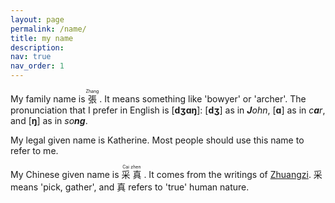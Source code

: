 ```yaml
---
layout: page
permalink: /name/
title: my name
description:
nav: true
nav_order: 1
---
```



My family name is <ruby><span lang="zh">張</span> <rt>Zhang</rt></ruby>&nbsp;. It means something like 'bowyer' or 'archer'. The pronunciation that I prefer in English is [<span style="font-weight: bolder;">dʒɑŋ</span>]: [<span style="font-weight: bolder;">dʒ</span>] as in _**J**ohn_, [<span style="font-weight: bolder;">ɑ</span>] as in _c**a**r_, and [<span style="font-weight: bolder;">ŋ</span>] as in _so**ng**_.

My legal given name is Katherine. Most people should use this name to refer to me.

My Chinese given name is <ruby><span lang="zh">采</span> <rt>Cai</rt> <span lang="zh">真</span> <rt>zhen</rt></ruby>&nbsp;. It comes from the writings of [Zhuangzi](https://plato.stanford.edu/entries/zhuangzi/). <span lang="zh">采</span> means 'pick, gather', and <span lang="zh">真</span> refers to 'true' human nature.
